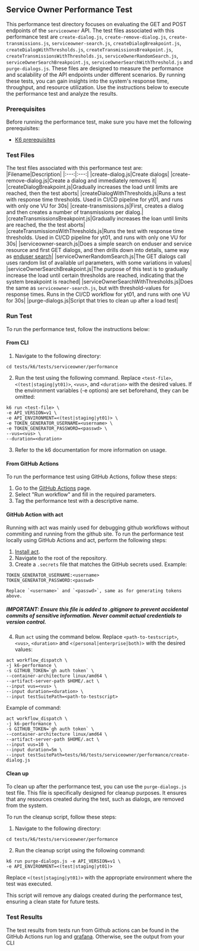 ## Service Owner Performance Test

This performance test directory focuses on evaluating the GET and POST endpoints of the `serviceowner` API. The test files associated with this performance test are `create-dialog.js`, `create-remove-dialog.js`, `create-transmissions.js`, `serviceowner-search.js`, `createDialogBreakpoint.js`, `createDialogWithThresholds.js`, `createTransmissionsBreakpoint.js`, `createTransmissionsWithThresholds.js`, `serviceOwnerRandomSearch.js`, `serviceOwnerSearchBreakpoint.js`, `serviceOwnerSearchWithThreshold.js` and `purge-dialogs.js`. These files are designed to measure the performance and scalability of the API endpoints under different scenarios. By running these tests, you can gain insights into the system's response time, throughput, and resource utilization. Use the instructions below to execute the performance test and analyze the results.

### Prerequisites
Before running the performance test, make sure you have met the following prerequisites:
- [K6 prerequisites](../../../README.md#Prerequisites)

### Test Files
The test files associated with this performance test are:
|Filename|Description|
|:---:|:---:|
|create-dialog.js|Create dialogs|
|create-remove-dialog.js|Create a dialog and immediately removes it|
|createDialogBreakpoint.js|Gradually increases the load until limits are reached, then the test aborts|
|createDialogWithThresholds.js|Runs a test with response time thresholds. Used in CI/CD pipeline for yt01, and runs with only one VU for 30s|
|create-transmissions.js|First, creates a dialog and then creates a number of transmissions per dialog.|
|createTransmissionsBreakpoint.js|Gradually increases the loan until limits are reached, the the test aborts|
|createTransmissionsWithThresholds.js|Runs the test with response time thresholds. Used in CI/CD pipeline for yt01, and runs with only one VU for 30s|
|serviceowner-search.js|Does a simple search on enduser and service resource and first GET dialogs, and then drills down into details, same way as [enduser search](../../enduser/performance/README.md#test-description)|
|serviceOwnerRandomSearch.js|The GET dialogs call uses random list of available url parameters, with some variations in values|
|serviceOwnerSearchBreakpoint.js|The purpose of this test is to gradually increase the load until certain thresholds are reached, indicating that the system breakpoint is reached|
|serviceOwnerSearchWithThresholds.js|Does the same as `serviceowner-search.js`, but with threshold-values for response times. Runs in the CI/CD workflow for yt01, and runs with one VU for 30s|
|purge-dialogs.js|Script that tries to clean up after a load test|


### Run Test
To run the performance test, follow the instructions below:

#### From CLI
1. Navigate to the following directory:
```shell
cd tests/k6/tests/serviceowner/performance
```
2. Run the test using the following command. Replace `<test-file>`, `<(test|staging|yt01)>`, `<vus>`, and `<duration>` with the desired values. If the environment variables (-e options) are set beforehand, they can be omitted:
```shell
k6 run <test-file> \
-e API_VERSION=v1 \
-e API_ENVIRONMENT=<(test|staging|yt01)> \
-e TOKEN_GENERATOR_USERNAME=<username> \
-e TOKEN_GENERATOR_PASSWORD=<passwd> \
--vus=<vus> \
--duration=<duration>
```
3. Refer to the k6 documentation for more information on usage.

#### From GitHub Actions
To run the performance test using GitHub Actions, follow these steps:
1. Go to the [GitHub Actions](https://github.com/altinn/dialogporten/actions/workflows/dispatch-k6-performance.yml) page.
2. Select "Run workflow" and fill in the required parameters.
3. Tag the performance test with a descriptive name.

#### GitHub Action with act
Running with act was mainly used for debugging github workflows without commiting and running from the github site. 
To run the performance test locally using GitHub Actions and act, perform the following steps:
1. [Install act](https://nektosact.com/installation/).
2. Navigate to the root of the repository.
3. Create a `.secrets` file that matches the GitHub secrets used. Example:
```file
TOKEN_GENERATOR_USERNAME:<username>
TOKEN_GENERATOR_PASSWORD:<passwd>
```
    Replace `<username>` and `<passwd>`, same as for generating tokens above.
##### IMPORTANT: Ensure this file is added to .gitignore to prevent accidental commits of sensitive information. Never commit actual credentials to version control.
4. Run `act` using the command below. Replace `<path-to-testscript>`, `<vus>`, `<duration>` and `<(personal|enterprise|both)>` with the desired values:
```shell
act workflow_dispatch \
-j k6-performance \
-s GITHUB_TOKEN=`gh auth token` \
--container-architecture linux/amd64 \
--artifact-server-path $HOME/.act \ 
--input vus=<vus> \
--input duration=<duration> \ 
--input testSuitePath=<path-to-testscript> 
```

Example of command:
```shell
act workflow_dispatch \
-j k6-performance \
-s GITHUB_TOKEN=`gh auth token` \
--container-architecture linux/amd64 \
--artifact-server-path $HOME/.act \ 
--input vus=10 \
--input duration=5m \ 
--input testSuitePath=tests/k6/tests/serviceowner/performance/create-dialog.js
```

#### Clean up
To clean up after the performance test, you can use the `purge-dialogs.js` test file. This file is specifically designed for cleanup purposes. It ensures that any resources created during the test, such as dialogs, are removed from the system.

To run the cleanup script, follow these steps:

1. Navigate to the following directory:
```shell
cd tests/k6/tests/serviceowner/performance
```

2. Run the cleanup script using the following command:
```shell
k6 run purge-dialogs.js -e API_VERSION=v1 \
-e API_ENVIRONMENT=<(test|staging|yt01)>
```

Replace `<(test|staging|yt01)>` with the appropriate environment where the test was executed.

This script will remove any dialogs created during the performance test, ensuring a clean state for future tests.

### Test Results
The test results from tests run from Github actions can be found in the GitHub Actions run log and [grafana](https://altinn-grafana-test-b2b8dpdkcvfuhfd3.eno.grafana.azure.com/d/ccbb2351-2ae2-462f-ae0e-f2c893ad1028/k6-prometheus). 
Otherwise, see the output from your CLI
